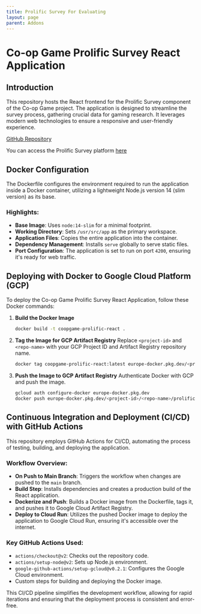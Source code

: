 ```yaml
---
title: Prolific Survey For Evaluating
layout: page
parent: Addons
---
```


# Co-op Game Prolific Survey React Application

## Introduction

This repository hosts the React frontend for the Prolific Survey component of the Co-op Game project. The application is designed to streamline the survey process, gathering crucial data for gaming research. It leverages modern web technologies to ensure a responsive and user-friendly experience.

[GitHub Repository](https://github.com/ChenRozenshtein/Coop-Game-Prolific-Survey)


You can access the Prolific Survey platform [here](https://prolific-survey-xpdmwwgl7a-lm.a.run.app/)

## Docker Configuration

The Dockerfile configures the environment required to run the application inside a Docker container, utilizing a lightweight Node.js version 14 (slim version) as its base.

### Highlights:

- **Base Image**: Uses `node:14-slim` for a minimal footprint.
- **Working Directory**: Sets `/usr/src/app` as the primary workspace.
- **Application Files**: Copies the entire application into the container.
- **Dependency Management**: Installs `serve` globally to serve static files.
- **Port Configuration**: The application is set to run on port `4200`, ensuring it's ready for web traffic.

## Deploying with Docker to Google Cloud Platform (GCP)

To deploy the Co-op Game Prolific Survey React Application, follow these Docker commands:

1. **Build the Docker Image**

   ```bash
   docker build -t coopgame-prolific-react .
   ```

2. **Tag the Image for GCP Artifact Registry**
   Replace `<project-id>` and `<repo-name>` with your GCP Project ID and Artifact Registry repository name.

   ```bash
   docker tag coopgame-prolific-react:latest europe-docker.pkg.dev/<project-id>/<repo-name>/prolific-survey:latest
   ```

3. **Push the Image to GCP Artifact Registry**
   Authenticate Docker with GCP and push the image.

   ```bash
   gcloud auth configure-docker europe-docker.pkg.dev
   docker push europe-docker.pkg.dev/<project-id>/<repo-name>/prolific-survey:latest
   ```

## Continuous Integration and Deployment (CI/CD) with GitHub Actions

This repository employs GitHub Actions for CI/CD, automating the process of testing, building, and deploying the application.

### Workflow Overview:

- **On Push to Main Branch**: Triggers the workflow when changes are pushed to the `main` branch.
- **Build Step**: Installs dependencies and creates a production build of the React application.
- **Dockerize and Push**: Builds a Docker image from the Dockerfile, tags it, and pushes it to Google Cloud Artifact Registry.
- **Deploy to Cloud Run**: Utilizes the pushed Docker image to deploy the application to Google Cloud Run, ensuring it's accessible over the internet.

### Key GitHub Actions Used:

- `actions/checkout@v2`: Checks out the repository code.
- `actions/setup-node@v2`: Sets up Node.js environment.
- `google-github-actions/setup-gcloud@v0.2.1`: Configures the Google Cloud environment.
- Custom steps for building and deploying the Docker image.

This CI/CD pipeline simplifies the development workflow, allowing for rapid iterations and ensuring that the deployment process is consistent and error-free.
